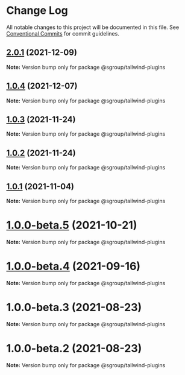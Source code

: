 # Change Log

All notable changes to this project will be documented in this file.
See [Conventional Commits](https://conventionalcommits.org) for commit guidelines.

## [2.0.1](https://github.com/sgroupdesign/sui/compare/@sgroup/tailwind-plugins@1.0.4...@sgroup/tailwind-plugins@2.0.1) (2021-12-09)

**Note:** Version bump only for package @sgroup/tailwind-plugins





## [1.0.4](https://github.com/sgroupdesign/sui/compare/@sgroup/tailwind-plugins@1.0.3...@sgroup/tailwind-plugins@1.0.4) (2021-12-07)

**Note:** Version bump only for package @sgroup/tailwind-plugins





## [1.0.3](https://github.com/sgroupdesign/sui/compare/@sgroup/tailwind-plugins@1.0.2...@sgroup/tailwind-plugins@1.0.3) (2021-11-24)

**Note:** Version bump only for package @sgroup/tailwind-plugins





## [1.0.2](https://github.com/sgroupdesign/sui/compare/@sgroup/tailwind-plugins@1.0.1...@sgroup/tailwind-plugins@1.0.2) (2021-11-24)

**Note:** Version bump only for package @sgroup/tailwind-plugins





## [1.0.1](https://github.com/sgroupdesign/sui/compare/@sgroup/tailwind-plugins@1.0.0-beta.5...@sgroup/tailwind-plugins@1.0.1) (2021-11-04)

**Note:** Version bump only for package @sgroup/tailwind-plugins





# [1.0.0-beta.5](https://github.com/sgroupdesign/sui/compare/@sgroup/tailwind-plugins@1.0.0-beta.4...@sgroup/tailwind-plugins@1.0.0-beta.5) (2021-10-21)

**Note:** Version bump only for package @sgroup/tailwind-plugins





# [1.0.0-beta.4](https://github.com/sgroupdesign/sui/compare/@sgroup/tailwind-plugins@1.0.0-beta.3...@sgroup/tailwind-plugins@1.0.0-beta.4) (2021-09-16)

**Note:** Version bump only for package @sgroup/tailwind-plugins





# 1.0.0-beta.3 (2021-08-23)

**Note:** Version bump only for package @sgroup/tailwind-plugins





# 1.0.0-beta.2 (2021-08-23)

**Note:** Version bump only for package @sgroup/tailwind-plugins

